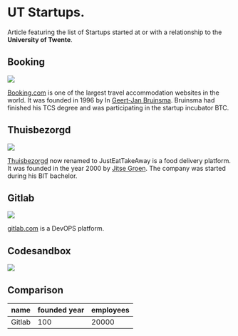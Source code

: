 # UT Startups.

Article featuring the list of Startups started at or with a relationship to the **University of Twente**.

## Booking
<img class="max-w-sm mx-auto" src="https://upload.wikimedia.org/wikipedia/commons/thumb/b/be/Booking.com_logo.svg/1280px-Booking.com_logo.svg.png" />

[Booking.com](https://booking.com/) is one of the largest travel accommodation websites in the world. It was founded in 1996 by In [Geert-Jan Bruinsma](https://www.utwente.nl/nl/alumni/inspiring-alumni/canon-van-de-ut/tijdlijn-verhalen/geert-jan-bruinsma/). Bruinsma had finished his TCS degree and was participating in the startup incubator BTC.

## Thuisbezorgd
<img class="max-w-sm mx-auto" src="https://d21buns5ku92am.cloudfront.net/69461/images/440043-Thuisbezorgd-Logo-Orange-Secondary-Vertical-Stacked-RGB-5115e8-medium-1661348558.png" />

[Thuisbezorgd](https://www.thuisbezorgd.nl/) now renamed to JustEatTakeAway is a food delivery platform. It was founded in the year 2000 by [Jitse Groen](https://en.wikipedia.org/wiki/Jitse_Groen). The company was started during his BIT bachelor.

## Gitlab
<img class="max-w-sm mx-auto" src="https://1000logos.net/wp-content/uploads/2022/03/Gitlab-Logo-2011.png" />

[gitlab.com](https://www.gitlab.com) is a DevOPS platform.


## Codesandbox
<img src="https://lh3.googleusercontent.com/xzPHeUDnBXQSDx4JkWPlgnk9OshZWapjh98CFh2SMGlJK3igosofhot_Ujf0GcXCgaPMkHupbVXO7YT0OpcdnF5u=w640-h400-e365-rj-sc0x00ffffff" />


## Comparison

| name | founded year | employees |
| ---- | ------------ | --------- |
| Gitlab | 100 | 20000 |

